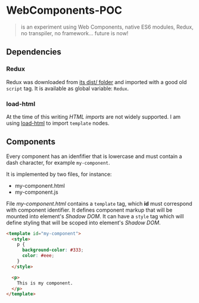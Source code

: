 # WebComponents-POC

> is an experiment using Web Components, native ES6 modules, Redux, no transpiler, no framework... future is now!

## Dependencies

### Redux

Redux was downloaded from [its dist/ folder](https://unpkg.com/redux/dist/) and imported with a good old `script` tag.
It is available as global variable: `Redux`.

### load-html

At the time of this writing *HTML imports* are not widely supported. I am using [load-html](http://g14n.info/load-html) to import `template` nodes.

## Components

Every component has an idenfifier that is lowercase and must contain a dash character, for example `my-component`.

It is implemented by two files, for instance:

* my-component.html
* my-component.js

File *my-component.html* contains a `template` tag, which **id** must correspond with component identifier.
It defines component markup that will be mounted into element's *Shadow DOM*.
It can have a `style` tag which will define styling that will be scoped into element's *Shadow DOM*.

```html
<template id="my-component">
  <style>
    p {
      background-color: #333;
      color: #eee;
    }
  </style>

  <p>
    This is my component.
  </p>
</template>
```
